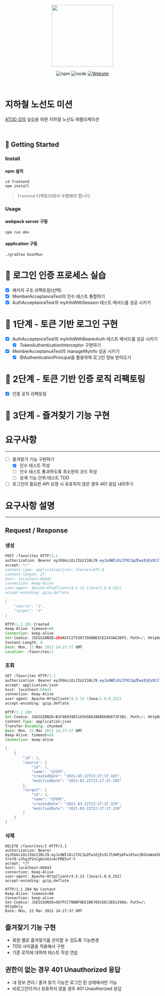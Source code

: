 <p align="center">
    <img width="200px;" src="https://raw.githubusercontent.com/woowacourse/atdd-subway-admin-frontend/master/images/main_logo.png"/>
</p>
<p align="center">
  <img alt="npm" src="https://img.shields.io/badge/npm-6.14.15-blue">
  <img alt="node" src="https://img.shields.io/badge/node-14.18.2-blue">
  <a href="https://edu.nextstep.camp/c/R89PYi5H" alt="nextstep atdd">
    <img alt="Website" src="https://img.shields.io/website?url=https%3A%2F%2Fedu.nextstep.camp%2Fc%2FR89PYi5H">
  </a>
</p>

<br>

# 지하철 노선도 미션
[ATDD 강의](https://edu.nextstep.camp/c/R89PYi5H) 실습을 위한 지하철 노선도 애플리케이션

<br>

## 🚀 Getting Started

### Install
#### npm 설치
```
cd frontend
npm install
```
> `frontend` 디렉토리에서 수행해야 합니다.

### Usage
#### webpack server 구동
```
npm run dev
```
#### application 구동
```
./gradlew bootRun
```

# 🚀 로그인 인증 프로세스 실습
- [x]  패키지 구조 리팩토링(선택)
- [x]  MemberAcceptanceTest의 인수 테스트 통합하기
- [x]  AuthAcceptanceTest의 myInfoWithSession 테스트 메서드를 성공 시키기

# 🚀 1단계 - 토큰 기반 로그인 구현
- [x]  AuthAcceptanceTest의 myInfoWithBearerAuth 테스트 메서드를 성공 시키기
    - [x]  TokenAuthenticationInterceptor 구현하기
- [x]  MemberAcceptanceTest의 manageMyInfo 성공 시키기
    - [x]  @AuthenticationPrincipal을 활용하여 로그인 정보 받아오기

# 🚀 2단계 - 토큰 기반 인증 로직 리팩토링
- [x] 인증 로직 리팩토링

# 🚀 3단계 - 즐겨찾기 기능 구현
# 요구사항

---

- [ ]  즐겨찾기 기능 구현하기
   - [x]  인수 테스트 작성
   - [ ]  인수 테스트 통과하도록 최소한의 코드 작성
   - [ ]  상세 기능 단위 테스트 TDD
- [ ]  로그인이 필요한 API 요청 시 유효하지 않은 경우 401 응답 내려주기

# 요구사항 설명

---

## Request / Response

### 생성

```java
POST /favorites HTTP/1.1
authorization: Bearer eyJhbGciOiJIUzI1NiJ9.eyJzdWIiOiJ7XCJpZFwiOjEsXCJlbWFpbFwiOlwiZW1haWxAZW1haWwuY29tXCIsXCJwYXNzd29yZFwiOlwicGFzc3dvcmRcIixcImFnZVwiOjIwLFwicHJpbmNpcGFsXCI6XCJlbWFpbEBlbWFpbC5jb21cIixcImNyZWRlbnRpYWxzXCI6XCJwYXNzd29yZFwifSIsImlhdCI6MTYxNjQyMzI1NywiZXhwIjoxNjE2NDI2ODU3fQ.7PU1ocohHf-5ro78-zJhgjP2nCg6xnOzvArFME5vY-Y
accept: */*
content-type: application/json; charset=UTF-8
content-length: 27
host: localhost:60443
connection: Keep-Alive
user-agent: Apache-HttpClient/4.5.13 (Java/1.8.0_252)
accept-encoding: gzip,deflate

{
    "source": "1",
    "target": "3"
}

```

```java
HTTP/1.1 201 Created
Keep-Alive: timeout=60
Connection: keep-alive
Set-Cookie: JSESSIONID=204A5CC2753073508BE5CE2343AE26F5; Path=/; HttpOnly
Content-Length: 0
Date: Mon, 22 Mar 2021 14:27:37 GMT
Location: /favorites/1

```

### 조회

```java
GET /favorites HTTP/1.1
authorization: Bearer eyJhbGciOiJIUzI1NiJ9.eyJzdWIiOiJ7XCJpZFwiOjEsXCJlbWFpbFwiOlwiZW1haWxAZW1haWwuY29tXCIsXCJwYXNzd29yZFwiOlwicGFzc3dvcmRcIixcImFnZVwiOjIwLFwicHJpbmNpcGFsXCI6XCJlbWFpbEBlbWFpbC5jb21cIixcImNyZWRlbnRpYWxzXCI6XCJwYXNzd29yZFwifSIsImlhdCI6MTYxNjQyMzI1NywiZXhwIjoxNjE2NDI2ODU3fQ.7PU1ocohHf-5ro78-zJhgjP2nCg6xnOzvArFME5vY-Y
accept: application/json
host: localhost:60443
connection: Keep-Alive
user-agent: Apache-HttpClient/4.5.13 (Java/1.8.0_252)
accept-encoding: gzip,deflate

```

```java
HTTP/1.1 200
Set-Cookie: JSESSIONID=B1F46939E516565DA3808E69D673F3B1; Path=/; HttpOnly
Content-Type: application/json
Transfer-Encoding: chunked
Date: Mon, 22 Mar 2021 14:27:37 GMT
Keep-Alive: timeout=60
Connection: keep-alive

[
    {
        "id": 1,
        "source": {
            "id": 1,
            "name": "교대역",
            "createdDate": "2021-03-22T23:27:37.185",
            "modifiedDate": "2021-03-22T23:27:37.185"
        },
        "target": {
            "id": 3,
            "name": "양재역",
            "createdDate": "2021-03-22T23:27:37.329",
            "modifiedDate": "2021-03-22T23:27:37.329"
        }
    }
]

```

### 삭제

```
DELETE /favorites/1 HTTP/1.1
authorization: Bearer eyJhbGciOiJIUzI1NiJ9.eyJzdWIiOiJ7XCJpZFwiOjEsXCJlbWFpbFwiOlwiZW1haWxAZW1haWwuY29tXCIsXCJwYXNzd29yZFwiOlwicGFzc3dvcmRcIixcImFnZVwiOjIwLFwicHJpbmNpcGFsXCI6XCJlbWFpbEBlbWFpbC5jb21cIixcImNyZWRlbnRpYWxzXCI6XCJwYXNzd29yZFwifSIsImlhdCI6MTYxNjQyMzI1NywiZXhwIjoxNjE2NDI2ODU3fQ.7PU1ocohHf-5ro78-zJhgjP2nCg6xnOzvArFME5vY-Y
accept: */*
host: localhost:60443
connection: Keep-Alive
user-agent: Apache-HttpClient/4.5.13 (Java/1.8.0_252)
accept-encoding: gzip,deflate

```

```
HTTP/1.1 204 No Content
Keep-Alive: timeout=60
Connection: keep-alive
Set-Cookie: JSESSIONID=587FCC78DBF0EE1B6705C6EC3E612968; Path=/; HttpOnly
Date: Mon, 22 Mar 2021 14:27:37 GMT

```

## 즐겨찾기 기능 구현

- 회원 별로 즐겨찾기를 관리할 수 있도록 기능변경
- TDD 사이클을 적용해서 구현
- 기존 로직에 대하여 테스트 작성 연습

## 권한이 없는 경우 401 Unauthorized 응답

- 내 정보 관리 / 즐겨 찾기 기능은 로그인 된 상태에서만 가능
- 비로그인이거나 유효하지 않을 경우 401 Unauthorized 응답
